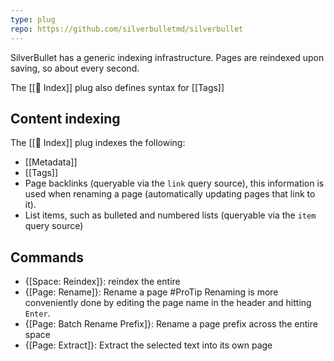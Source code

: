 ```yaml
---
type: plug
repo: https://github.com/silverbulletmd/silverbullet
---
```

SilverBullet has a generic indexing infrastructure. Pages are reindexed upon saving, so about every second. 

The [[🔌 Index]] plug also defines syntax for [[Tags]]

## Content indexing
The [[🔌 Index]] plug indexes the following:

* [[Metadata]]
* [[Tags]]
* Page backlinks (queryable via the `link` query source), this information is used when renaming a page (automatically updating pages that link to it).
* List items, such as bulleted and numbered lists (queryable via the `item` query source)

## Commands
* {[Space: Reindex]}: reindex the entire 
* {[Page: Rename]}: Rename a page
  #ProTip Renaming is more conveniently done by editing the page name in the header and hitting `Enter`.
* {[Page: Batch Rename Prefix]}: Rename a page prefix across the entire space
* {[Page: Extract]}: Extract the selected text into its own page
